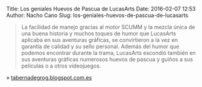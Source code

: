 Title: Los geniales Huevos de Pascua de LucasArts
Date: 2016-02-07 12:53
Author: Nacho Cano
Slug: los-geniales-huevos-de-pascua-de-lucasarts

> La facilidad de manejo gracias al motor SCUMM y la mezcla única de una
> buena historia y muchos toques de humor que LucasArts aplicaba en sus
> aventuras gráficas, se convirtieron a la vez en garantía de calidad y
> su sello personal. Además del humor que podemos encontrar durante la
> trama, LucasArts escondió también en sus aventuras gráficas numerosos
> huevos de pascua y guiños a sus películas o a otros videojuegos.

» [tabernadegrog.blogspot.com.es][]

  [tabernadegrog.blogspot.com.es]: http://tabernadegrog.blogspot.com.es/2016/01/los-geniales-huevos-de-pascua-de.html
    "Los geniales Huevos de Pascua de LucasArts"

